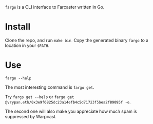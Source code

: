 `fargo` is a CLI interface to Farcaster written in Go.

# Install
Clone the repo, and run `make bin`. Copy the generated binary `fargo` to a location in your `$PATH`.

# Use

```
fargo --help
```

The most interesting command is `fargo get`. 

Try `fargo get --help` or `fargo get @vrypan.eth/0x3e9f6825dc23a14efb4c5d71723f5bea2f89095f -e`.

The second one will also make you appreciate how much spam is suppressed by Warpcast.
